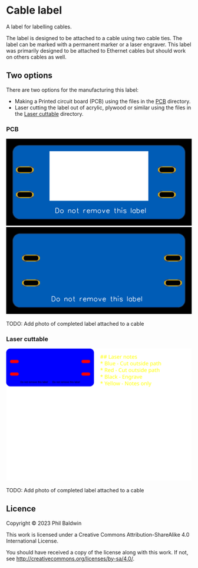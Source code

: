 # Cable label

A label for labelling cables.

The label is designed to be attached to a cable using two cable ties.
The label can be marked with a permanent marker or a laser engraver.
This label was primarily designed to be attached to Ethernet cables but should work on others cables as well.

## Two options

There are two options for the manufacturing this label:

* Making a Printed circuit board (PCB) using the files in the [PCB](./PCB) directory.
* Laser cutting the label out of acrylic, plywood or similar using the files in the [Laser cuttable](./Laser%20cuttable) directory.

### PCB

![./Exports-v1.0/Top.svg](./Exports-v1.0/Top.svg)
![./Exports-v1.0/Bottom.svg](./Exports-v1.0/Bottom.svg)

TODO: Add photo of completed label attached to a cable

### Laser cuttable

![Laser cuttable design](./Laser%20cuttable/Cable%20label.svg)

TODO: Add photo of completed label attached to a cable

## Licence

Copyright © 2023 Phil Baldwin

This work is licensed under a Creative Commons Attribution-ShareAlike 4.0 International License.

You should have received a copy of the license along with this work. If not, see <http://creativecommons.org/licenses/by-sa/4.0/>.
